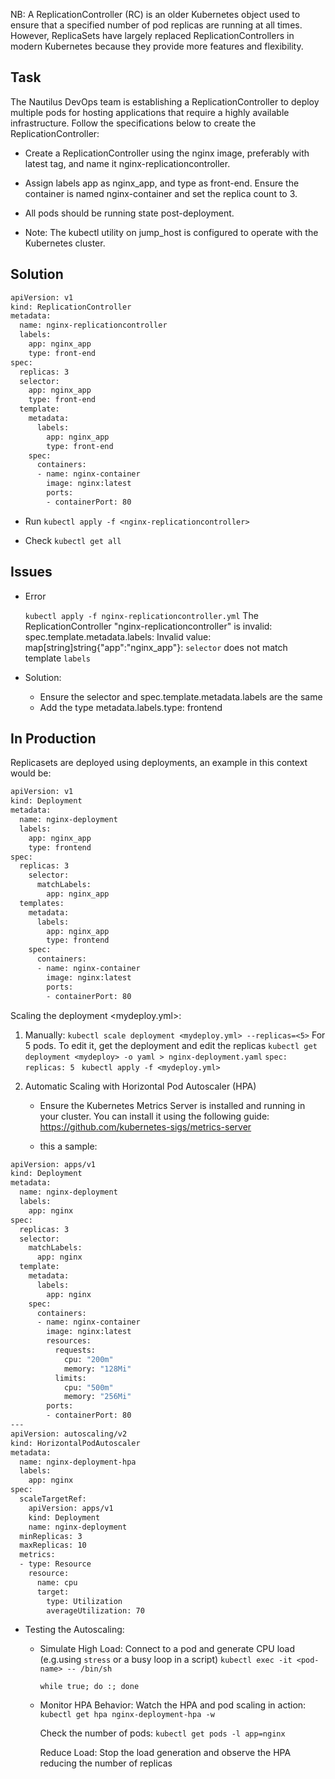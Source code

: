 NB: A ReplicationController (RC) is an older Kubernetes object used to ensure that a specified number of pod replicas are running at all times. However, ReplicaSets have largely replaced ReplicationControllers in modern Kubernetes because they provide more features and flexibility.

## Task
The Nautilus DevOps team is establishing a ReplicationController to deploy multiple pods for hosting applications that require a highly available infrastructure. Follow the specifications below to create 
the ReplicationController:

- Create a ReplicationController using the nginx image, preferably with latest tag, and name it nginx-replicationcontroller.

- Assign labels app as nginx_app, and type as front-end. Ensure the container is named nginx-container and set the replica count to 3.

- All pods should be running state post-deployment.

- Note: The kubectl utility on jump_host is configured to operate with the Kubernetes cluster.


## Solution

```bash
apiVersion: v1
kind: ReplicationController
metadata:
  name: nginx-replicationcontroller
  labels:
    app: nginx_app
    type: front-end
spec:
  replicas: 3
  selector:
    app: nginx_app
    type: front-end
  template:
    metadata:
      labels:
        app: nginx_app
        type: front-end
    spec:
      containers:
      - name: nginx-container
        image: nginx:latest
        ports:
        - containerPort: 80
```
- Run 
  ```kubectl apply -f <nginx-replicationcontroller>```

- Check
  ```kubectl get all```

## Issues

- Error

    `kubectl apply -f nginx-replicationcontroller.yml`
    The ReplicationController "nginx-replicationcontroller" is invalid: spec.template.metadata.labels: Invalid value: map[string]string{"app":"nginx_app"}: `selector` does not match template `labels`

 - Solution:
   - Ensure the selector and spec.template.metadata.labels are the same
   - Add the type metadata.labels.type: frontend




## In Production
Replicasets are deployed using deployments, an example in this context would be:

```bash
apiVersion: v1
kind: Deployment
metadata:
  name: nginx-deployment
  labels:
    app: nginx_app
    type: frontend
spec:
  replicas: 3
    selector:
      matchLabels:
        app: nginx_app
  templates:
    metadata:
      labels:
        app: nginx_app
        type: frontend  
    spec:
      containers:
      - name: nginx-container
        image: nginx:latest
        ports:
        - containerPort: 80

```
Scaling the deployment <mydeploy.yml>:
 1. Manually:
  ```kubectl scale deployment <mydeploy.yml> --replicas=<5>```
  For 5 pods. To edit it, get the deployment and edit the replicas
  ```kubectl get deployment <mydeploy> -o yaml > nginx-deployment.yaml```
     `spec:
        replicas: 5
        `
  ```kubectl apply -f <mydeploy.yml>```

 2. Automatic Scaling with Horizontal Pod Autoscaler (HPA)
    - Ensure the Kubernetes Metrics Server is installed and running in your cluster. 
      You can install it using the following guide:
      https://github.com/kubernetes-sigs/metrics-server

    - this a sample:

```bash
apiVersion: apps/v1
kind: Deployment
metadata:
  name: nginx-deployment
  labels:
    app: nginx
spec:
  replicas: 3
  selector:
    matchLabels:
      app: nginx
  template:
    metadata:
      labels:
        app: nginx
    spec:
      containers:
      - name: nginx-container
        image: nginx:latest
        resources:
          requests:
            cpu: "200m"
            memory: "128Mi"
          limits:
            cpu: "500m"
            memory: "256Mi"
        ports:
        - containerPort: 80
---
apiVersion: autoscaling/v2
kind: HorizontalPodAutoscaler
metadata:
  name: nginx-deployment-hpa
  labels:
    app: nginx
spec:
  scaleTargetRef:
    apiVersion: apps/v1
    kind: Deployment
    name: nginx-deployment
  minReplicas: 3
  maxReplicas: 10
  metrics:
  - type: Resource
    resource:
      name: cpu
      target:
        type: Utilization
        averageUtilization: 70
```

 - Testing the Autoscaling:
   - Simulate High Load: Connect to a pod and generate CPU load (e.g.using `stress` or a busy loop in a script)
    ```kubectl exec -it <pod-name> -- /bin/sh```

	  ```while true; do :; done```

   - Monitor HPA Behavior: Watch the HPA and pod scaling in action:
     ```kubectl get hpa nginx-deployment-hpa -w```
     
     Check the number of pods:
     ```kubectl get pods -l app=nginx```

     Reduce Load: Stop the load generation and observe the HPA reducing the number of replicas






